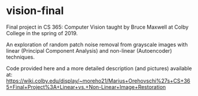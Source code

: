 # vision-final
<p>Final project in CS 365: Computer Vision taught by Bruce Maxwell at Colby College in the spring of 2019.</p>

An exploration of random patch noise removal from grayscale images with linear (Principal Component Analysis) and non-linear (Autoencoder) techniques.

Code provided here and a more detailed description (and pictures) available at: https://wiki.colby.edu/display/~moreho21/Marius+Orehovschi%27s+CS+365+Final+Project%3A+Linear+vs.+Non-Linear+Image+Restoration

